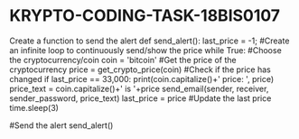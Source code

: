 # KRYPTO-CODING-TASK-18BIS0107

Create a function to send the alert def send_alert(): last_price = -1; #Create an infinite loop to continuously send/show the price while True: #Choose the cryptocurrency/coin coin = 'bitcoin' #Get the price of the cryptocurrency price = get_crypto_price(coin) #Check if the price has changed if last_price == 33,000: print(coin.capitalize()+' price: ', price) price_text = coin.capitalize()+' is '+price send_email(sender, receiver, sender_password, price_text) last_price = price #Update the last price time.sleep(3)

#Send the alert send_alert()
